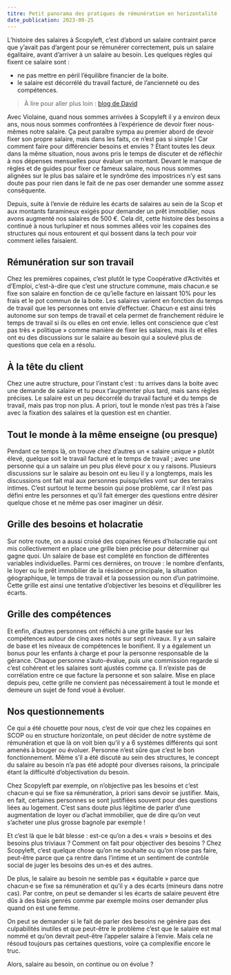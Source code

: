 ```yaml
---
titre: Petit panorama des pratiques de rémunération en horizontalité
date_publication: 2023-09-25
---
```


L’histoire des salaires à Scopyleft, c’est d’abord un salaire contraint parce que y’avait pas d’argent pour se rémunérer correctement, puis un salaire égalitaire, avant d’arriver à un salaire au besoin. Les quelques règles qui fixent ce salaire sont :

- ne pas mettre en péril l’équilibre financier de la boite.
- le salaire est décorrélé du travail facturé, de l’ancienneté ou des compétences.

> À lire pour aller plus loin : [blog de David](https://larlet.fr/david/2021/11/30/)

Avec Violaine, quand nous sommes arrivées à Scopyleft il y a environ deux ans, nous nous sommes confrontées à l’expérience de devoir fixer nous-mêmes notre salaire. Ça peut paraître sympa au premier abord de devoir fixer son propre salaire, mais dans les faits, ce n’est pas si simple ! Car comment faire pour différencier besoins et envies ? Étant toutes les deux dans la même situation, nous avons pris le temps de discuter et de réfléchir à nos dépenses mensuelles pour évaluer un montant. Devant le manque de règles et de guides pour fixer ce fameux salaire, nous nous sommes alignées sur le plus bas salaire et le syndrôme des impostrices n’y est sans doute pas pour rien dans le fait de ne pas oser demander une somme assez conséquente.

Depuis, suite à l’envie de réduire les écarts de salaires au sein de la Scop et aux montants faramineux exigés pour demander un prêt immobilier, nous avons augmenté nos salaires de 500 €.
Cela dit, cette histoire des besoins a continué à nous turlupiner et nous sommes allées voir les copaines des structures qui nous entourent et qui bossent dans la tech pour voir comment ielles faisaient.


## Rémunération sur son travail
     
Chez les premières copaines, c’est plutôt le type Coopérative d’Activités et d’Emploi, c’est-à-dire que c’est une structure commune, mais chacun.e se fixe son salaire en fonction de ce qu’ielle facture en laissant 10% pour les frais et le pot commun de la boite. Les salaires varient en fonction du temps de travail que les personnes ont envie d’effectuer. Chacun·e est ainsi très autonome sur son temps de travail et cela permet de franchement réduire le temps de travail si ils ou elles en ont envie. Ielles ont conscience que c’est pas très « politique » comme manière de fixer les salaires, mais ils et elles ont eu des discussions sur le salaire au besoin qui a soulevé plus de questions que cela en a résolu. 

## À la tête du client

Chez une autre structure, pour l’instant c’est : tu arrives dans la boite avec une demande de salaire et tu peux t’augmenter plus tard, mais sans règles précises. Le salaire est un peu décorrélé du travail facturé et du temps de travail, mais pas trop non plus. A priori, tout le monde n’est pas très à l’aise avec la fixation des salaires et la question est en chantier.


## Tout le monde à la même enseigne (ou presque)

Pendant ce temps là, on trouve chez d’autres un « salaire unique » plutôt élevé, quelque soit le travail facturé et le temps de travail ; avec une personne qui a un salaire un peu plus élevé pour x ou y raisons. 
Plusieurs discussions sur le salaire au besoin ont eu lieu il y a longtemps, mais les discussions ont fait mal aux personnes puisqu’elles vont sur des terrains intimes. C’est surtout le terme besoin qui pose problème, car il n’est pas défini entre les personnes et qu’il fait émerger des questions entre désirer quelque chose et ne même pas oser imaginer un désir.

## Grille des besoins et holacratie

Sur notre route, on a aussi croisé des copaines férues d’holacratie qui ont mis collectivement en place une grille bien précise pour déterminer qui gagne quoi. Un salaire de base est complété en fonction de différentes variables individuelles. Parmi ces dernières, on trouve : le nombre d’enfants, le loyer ou le prêt immobilier de la résidence principale, la situation géographique, le temps de travail et la possession ou non d’un patrimoine. Cette grille est ainsi une tentative d’objectiver les besoins et d’équilibrer les écarts.

## Grille des compétences

Et enfin, d’autres personnes ont réfléchi à une grille basée sur les compétences autour de cinq axes notés sur sept niveaux. Il y a un salaire de base et les niveaux de compétences le bonifient. Il y a également un bonus pour les enfants à charge et pour la personne responsable de la gérance. Chaque personne s’auto-évalue, puis une commission regarde si c’est cohérent et les salaires sont ajustés comme ça. Il n’existe pas de corrélation entre ce que facture la personne et son salaire. Mise en place depuis peu, cette grille ne convient pas nécessairement à tout le monde et demeure un sujet de fond voué à évoluer. 

## Nos questionnements

Ce qui a été chouette pour nous, c’est de voir que chez les copaines en SCOP ou en structure horizontale, on peut décider de notre système de rémunération et que là on voit bien qu’il y a 6 systèmes différents qui sont amenés à bouger ou évoluer. Personne n’est sûre que c’est le bon fonctionnement. Même s’il a été discuté au sein des structures, le concept du salaire au besoin n’a pas été adopté pour diverses raisons, la principale étant la difficulté d’objectivation du besoin.

Chez Scopyleft par exemple, on n’objective pas les besoins et c’est chacun·e qui se fixe sa rémunération, à priori sans devoir se justifier. Mais, en fait, certaines personnes se sont justifiées souvent pour des questions liées au logement. C’est sans doute plus légitime de parler d’une augmentation de loyer ou d’achat immobilier, que de dire qu’on veut s’acheter une plus grosse bagnole par exemple ! 

Et c’est là que le bât blesse : est-ce qu’on a des « vrais » besoins et des besoins plus triviaux ? Comment on fait pour objectiver des besoins ? Chez Scopyleft, c’est quelque chose qu’on ne souhaite ou qu’on n’ose pas faire, peut-être parce que ça rentre dans l’intime et un sentiment de contrôle social de juger les besoins des un·es et des autres.

De plus, le salaire au besoin ne semble pas « équitable » parce que chacun·e se fixe sa rémunération et qu’il y a des écarts (mineurs dans notre cas). Par contre, on peut se demander si les écarts de salaire peuvent être dûs à des biais genrés comme par exemple moins oser demander plus quand on est une femme.

On peut se demander si le fait de parler des besoins ne génère pas des culpabilités inutiles et que peut-être le problème c’est que le salaire est mal nommé et qu’on devrait peut-être l’appeler salaire à l’envie. Mais cela ne résoud toujours pas certaines questions, voire ça complexifie encore le truc.

Alors, salaire au besoin, on continue ou on évolue ?
